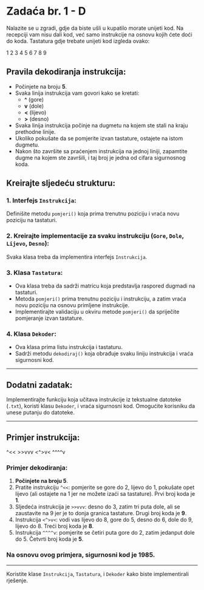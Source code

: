 # Zadaća br. 1 - D

Nalazite se u zgradi, gdje da biste ušli u kupatilo morate unijeti kod. Na recepciji vam nisu dali kod, već samo instrukcije na osnovu kojih ćete doći do koda. Tastatura gdje trebate unijeti kod izgleda ovako:

1 2 3
4 5 6
7 8 9


## Pravila dekodiranja instrukcija:
- Počinjete na broju **5**.
- Svaka linija instrukcija vam govori kako se kretati:
  - **^** (gore)
  - **v** (dole)
  - **<** (lijevo)
  - **>** (desno)
- Svaka linija instrukcija počinje na dugmetu na kojem ste stali na kraju prethodne linije.
- Ukoliko pokušate da se pomjerite izvan tastature, ostajete na istom dugmetu.
- Nakon što završite sa praćenjem instrukcija na jednoj liniji, zapamtite dugme na kojem ste završili, i taj broj je jedna od cifara sigurnosnog koda.

## Kreirajte sljedeću strukturu:

### 1. **Interfejs `Instrukcija`**:
Definišite metodu `pomjeri()` koja prima trenutnu poziciju i vraća novu poziciju na tastaturi.

### 2. **Kreirajte implementacije za svaku instrukciju** (`Gore`, `Dole`, `Lijevo`, `Desno`):
Svaka klasa treba da implementira interfejs `Instrukcija`.

### 3. **Klasa `Tastatura`**:
- Ova klasa treba da sadrži matricu koja predstavlja raspored dugmadi na tastaturi.
- Metoda `pomjeri()` prima trenutnu poziciju i instrukciju, a zatim vraća novu poziciju na osnovu primljene instrukcije.
- Implementirajte validaciju u okviru metode `pomjeri()` da spriječite pomjeranje izvan tastature.

### 4. **Klasa `Dekoder`**:
- Ova klasa prima listu instrukcija i tastaturu.
- Sadrži metodu `dekodiraj()` koja obrađuje svaku liniju instrukcija i vraća sigurnosni kod.

---

## Dodatni zadatak:
Implementirajte funkciju koja učitava instrukcije iz tekstualne datoteke (`.txt`), koristi klasu `Dekoder`, i vraća sigurnosni kod. Omogućite korisniku da unese putanju do datoteke.

---

## Primjer instrukcija:

\^<<
\>\>vvv
\<\^\>v\<
\^\^\^^v


### Primjer dekodiranja:

1. **Počinjete na broju 5**.
2. Pratite instrukciju `^<<`: pomjerite se gore do 2, lijevo do 1, pokušate opet lijevo (ali ostajete na 1 jer ne možete izaći sa tastature). Prvi broj koda je **1**.
3. Sljedeća instrukcija je `>>vvv`: desno do 3, zatim tri puta dole, ali se zaustavite na 9 jer je to donja granica tastature. Drugi broj koda je **9**.
4. Instrukcija `<^>v<`: vodi vas lijevo do 8, gore do 5, desno do 6, dole do 9, lijevo do 8. Treći broj koda je **8**.
5. Instrukcija `^^^^v`: pomjerite se četiri puta gore do 2, zatim jedanput dole do 5. Četvrti broj koda je **5**.

### Na osnovu ovog primjera, sigurnosni kod je **1985**.

---

Koristite klase `Instrukcija`, `Tastatura`, i `Dekoder` kako biste implementirali rješenje.
